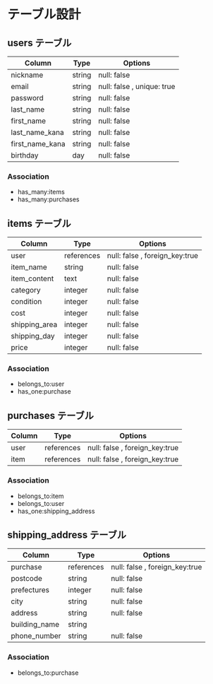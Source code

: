 # テーブル設計

## users テーブル

| Column          | Type   | Options                    |
| --------------- | ------ | -------------------------- |
| nickname        | string | null: false                |
| email           | string | null: false , unique: true |
| password        | string | null: false                |
| last_name       | string | null: false                |
| first_name      | string | null: false                |
| last_name_kana  | string | null: false                |
| first_name_kana | string | null: false                |
| birthday        | day    | null: false                |

### Association

- has_many:items
- has_many:purchases

## items テーブル

| Column        | Type       | Options                        |
| ------------- | ---------- | ------------------------------ |
| user          | references | null: false , foreign_key:true |
| item_name     | string     | null: false                    |
| item_content  | text       | null: false                    |
| category      | integer    | null: false                    |
| condition     | integer    | null: false                    |
| cost          | integer    | null: false                    |
| shipping_area | integer    | null: false                    |
| shipping_day  | integer    | null: false                    |
| price         | integer    | null: false                    |

### Association

- belongs_to:user
- has_one:purchase

## purchases テーブル

| Column | Type       | Options                        |
| ------ | ---------- | ------------------------------ |
| user   | references | null: false , foreign_key:true |
| item   | references | null: false , foreign_key:true |

### Association

- belongs_to:item
- belongs_to:user
- has_one:shipping_address

## shipping_address テーブル

| Column        | Type       | Options                        |
| ------------- | ---------- | ------------------------------ |
| purchase      | references | null: false , foreign_key:true |
| postcode      | string     | null: false                    |
| prefectures   | integer    | null: false                    |
| city          | string     | null: false                    |
| address       | string     | null: false                    |
| building_name | string     |                                |
| phone_number  | string     | null: false                    |

### Association

- belongs_to:purchase
